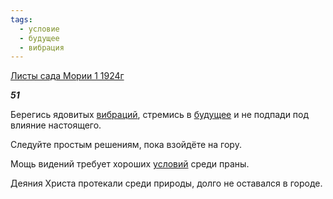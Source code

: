 ```yaml
---
tags:
  - условие
  - будущее
  - вибрация
---
```

[Листы сада Мории 1 1924г](https://127.0.0.1:4002/agni/1924)

___51___

Берегись ядовитых [вибраций](../../../tags/#вибрация), стремись в [будущее](../../../tags/#будущее) и не подпади под влияние настоящего.   

Следуйте простым решениям, пока взойдёте на гору.   

Мощь видений требует хороших [условий](../../../tags/#условие) среди праны.   

Деяния Христа протекали среди природы, долго не оставался в городе.   

